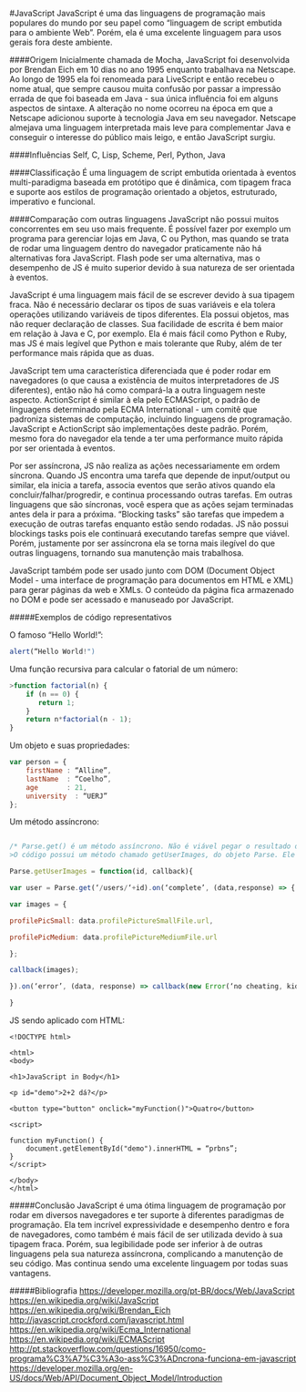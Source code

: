 #JavaScript
JavaScript é uma das linguagens de programação mais populares do mundo por seu papel como “linguagem de script embutida para o ambiente Web”. Porém, ela é uma excelente linguagem para usos gerais fora deste ambiente.    
  
####Origem
Inicialmente chamada de Mocha, JavaScript foi desenvolvida por Brendan Eich em 10 dias no ano 1995 enquanto trabalhava na Netscape. Ao longo de 1995 ela foi renomeada para LiveScript e então recebeu o nome atual, que sempre causou muita confusão por passar a impressão errada de que foi baseada em Java - sua única influência foi em alguns aspectos de sintaxe. A alteração no nome ocorreu na época em que a Netscape adicionou suporte à tecnologia Java em seu navegador. 
Netscape almejava uma linguagem interpretada mais leve para complementar Java e conseguir o interesse do público mais leigo, e então JavaScript surgiu.    
  
####Influências
Self, C, Lisp, Scheme, Perl, Python, Java    
  
####Classificação
É uma linguagem de script embutida orientada à eventos multi-paradigma baseada em protótipo que é dinâmica, com tipagem fraca e suporte aos estilos de programação orientado a objetos, estruturado, imperativo e funcional.    
  
####Comparação com outras linguagens
JavaScript não possui muitos concorrentes em seu uso mais frequente. É possível fazer por exemplo um programa para gerenciar lojas em Java, C ou Python, mas quando se trata de rodar uma linguagem dentro do navegador praticamente não há alternativas fora JavaScript. Flash pode ser uma alternativa, mas o desempenho de JS é muito superior devido à sua natureza de ser orientada à eventos.

JavaScript é uma linguagem mais fácil de se escrever devido à sua tipagem fraca. Não é necessário declarar os tipos de suas variáveis e ela tolera operações utilizando variáveis de tipos diferentes. Ela possui objetos, mas não requer declaração de classes. Sua facilidade de escrita é bem maior em relação à Java e C, por exemplo. Ela é mais fácil como Python e Ruby, mas JS é mais legível que Python e mais tolerante que Ruby, além de ter performance mais rápida que as duas.

JavaScript tem uma característica diferenciada que é poder rodar em navegadores (o que causa a existência de muitos interpretadores de JS diferentes), então não há como compará-la a outra linguagem neste aspecto. ActionScript é similar à ela pelo ECMAScript, o padrão de linguagens determinado pela ECMA International - um comitê que padroniza sistemas de computação, incluindo linguagens de programação. JavaScript e ActionScript são implementações deste padrão. Porém, mesmo fora do navegador ela tende a ter uma performance muito rápida por ser orientada à eventos.

Por ser assíncrona, JS não realiza as ações necessariamente em ordem síncrona. Quando JS encontra uma tarefa que depende de input/output ou similar, ela inicia a tarefa, associa eventos que serão ativos quando ela concluir/falhar/progredir, e continua processando outras tarefas. Em outras linguagens que são síncronas, você espera que as ações sejam terminadas antes dela ir para a próxima. “Blocking tasks” são tarefas que impedem a execução de outras tarefas enquanto estão sendo rodadas. JS não possui blockings tasks pois ele continuará executando tarefas sempre que viável.
Porém, justamente por ser assíncrona ela se torna mais ilegível do que outras linguagens, tornando sua manutenção mais trabalhosa.

JavaScript também pode ser usado junto com DOM (Document Object Model - uma interface de programação para documentos em HTML e XML) para gerar páginas da web e XMLs. O conteúdo da página fica armazenado no DOM e pode ser acessado e manuseado por JavaScript.    
  
#####Exemplos de código representativos

O famoso “Hello World!”:

```javascript
alert(“Hello World!")
```

Uma função recursiva para calcular o fatorial de um número:

```javascript
>function factorial(n) {
    if (n == 0) {
       return 1;
    }
    return n*factorial(n - 1);
}
```

Um objeto e suas propriedades:

```javascript
var person = {  
    firstName : “Alline”,  
    lastName  : “Coelho”,  
    age       : 21,  
    university  : “UERJ”  
};  
```

Um método assíncrono:

```javascript

/* Parse.get() é um método assíncrono. Não é viável pegar o resultado de Parse.get e guardar dentro de um variável, pois ele será nulo, já que o JS o executará depois.
>O código possui um método chamado getUserImages, do objeto Parse. Ele pega um usuário usando o método Parse.get, identifica a id dele e se o resultado não for válido ele retorna um erro. Se for válido, as imagens do perfil dele serão colocadas em um objeto, e as retorna. */

Parse.getUserImages = function(id, callback){

var user = Parse.get(‘/users/‘+id).on(‘complete’, (data,response) => {

var images = {

profilePicSmall: data.profilePictureSmallFile.url,

profilePicMedium: data.profilePictureMediumFile.url

};

callback(images);

}).on(‘error’, (data, response) => callback(new Error(‘no cheating, kids’)));

}
```


JS sendo aplicado com HTML:


```
<!DOCTYPE html>

<html>
<body>

<h1>JavaScript in Body</h1>

<p id="demo">2+2 dá?</p>

<button type="button" onclick="myFunction()">Quatro</button>

<script>

function myFunction() {
    document.getElementById("demo").innerHTML = “prbns”;
}
</script>

</body>
</html> 
```
  
#####Conclusão
JavaScript é uma ótima linguagem de programação por rodar em diversos navegadores e ter suporte à diferentes paradigmas de programação. Ela tem incrível expressividade e desempenho dentro e fora de navegadores, como também é mais fácil de ser utilizada devido à sua tipagem fraca. Porém, sua legibilidade pode ser inferior à de outras linguagens pela sua natureza assíncrona, complicando a manutenção de seu código. Mas continua sendo uma excelente linguagem por todas suas vantagens.    
  
#####Bibliografia
https://developer.mozilla.org/pt-BR/docs/Web/JavaScript  
https://en.wikipedia.org/wiki/JavaScript  
https://en.wikipedia.org/wiki/Brendan_Eich  
http://javascript.crockford.com/javascript.html  
https://en.wikipedia.org/wiki/Ecma_International  
https://en.wikipedia.org/wiki/ECMAScript  
http://pt.stackoverflow.com/questions/16950/como-programa%C3%A7%C3%A3o-ass%C3%ADncrona-funciona-em-javascript  
https://developer.mozilla.org/en-US/docs/Web/API/Document_Object_Model/Introduction  
